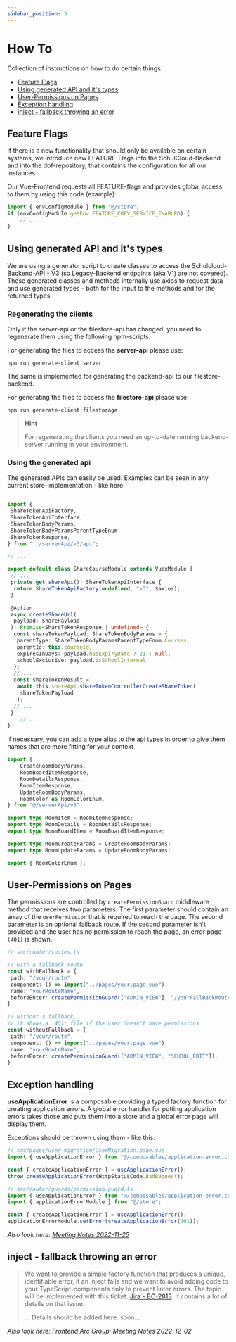 ```yaml
---
sidebar_position: 5
---
```


# How To

Collection of instructions on how to do certain things:

<!-- vscode-markdown-toc -->
* [Feature Flags](#FeatureFlags)
* [Using generated API and it's types](#UsinggeneratedAPIanditstypes)
* [User-Permissions on Pages](#User-PermissionsonPages)
* [Exception handling](#Exceptionhandling)
* [inject - fallback throwing an error](#inject-fallbackthrowinganerror)

<!-- vscode-markdown-toc-config
	numbering=false
	autoSave=true
	/vscode-markdown-toc-config -->
<!-- /vscode-markdown-toc -->

## Feature Flags <a name='FeatureFlags'></a>

If there is a new functionality that should only be available on certain systems, we introduce new FEATURE-Flags into the SchulCloud-Backend and into the dof-repository, that contains the configuration for all our instances.

Our Vue-Frontend requests all FEATURE-flags and provides global access to them by using this code (example):

```typescript
import { envConfigModule } from "@/store";
if (envConfigModule.getEnv.FEATURE_COPY_SERVICE_ENABLED) {
    // ...
}
```

## Using generated API and it's types <a name='UsinggeneratedAPIanditstypes'></a>

We are using a generator script to create classes to access the Schulcloud-Backend-API - V3 (so Legacy-Backend endpoints (aka V1) are not covered).
These generated classes and methods internally use axios to request data and use generated types - both for the input to the methods and for the returned types.

### Regenerating the clients

Only if the server-api or the filestore-api has changed, you need to regenerate them using the following npm-scripts:

For generating the files to access the **server-api** please use:

```shell
npm run generate-client:server
```

The same is implemented for generating the backend-api to our filestore-backend.

For generating the files to access the **filestore-api** please use:

```shell
npm run generate-client:filestorage
```

> **Hint**
>
> For regenerating the clients you need an up-to-date running backend-server running in your environment.

### Using the generated api

The generated APIs can easily be used. Examples can be seen in any current store-implementation - like here:

```typescript title="src/store/share-course.ts:"

import {
 ShareTokenApiFactory,
 ShareTokenApiInterface,
 ShareTokenBodyParams,
 ShareTokenBodyParamsParentTypeEnum,
 ShareTokenResponse,
} from "../serverApi/v3/api";

// ...

export default class ShareCourseModule extends VuexModule {
 // ...
 private get shareApi(): ShareTokenApiInterface {
  return ShareTokenApiFactory(undefined, "v3", $axios);
 }

 @Action
 async createShareUrl(
  payload: SharePayload
 ): Promise<ShareTokenResponse | undefined> {
  const shareTokenPayload: ShareTokenBodyParams = {
   parentType: ShareTokenBodyParamsParentTypeEnum.Courses,
   parentId: this.courseId,
   expiresInDays: payload.hasExpiryDate ? 21 : null,
   schoolExclusive: payload.isSchoolInternal,
  };
  // ...
  const shareTokenResult =
   await this.shareApi.shareTokenControllerCreateShareToken(
    shareTokenPayload
   );
  // ...
 }
    // ...
}

```

if necessary, you can add a type alias to the api types in order to give them names that are more fitting for your context

```typescript
import {
    CreateRoomBodyParams,
    RoomBoardItemResponse,
    RoomDetailsResponse,
    RoomItemResponse,
    UpdateRoomBodyParams,
    RoomColor as RoomColorEnum,
} from "@/serverApi/v3";

export type RoomItem = RoomItemResponse;
export type RoomDetails = RoomDetailsResponse;
export type RoomBoardItem = RoomBoardItemResponse;

export type RoomCreateParams = CreateRoomBodyParams;
export type RoomUpdateParams = UpdateRoomBodyParams;

export { RoomColorEnum };
```

## User-Permissions on Pages <a name='User-PermissionsonPages'></a>

The permissions are controlled by `createPermissionGuard` middleware method that receives two parameters. The first parameter should contain an array of the `userPermission` that is required to reach the page. The second parameter is an optional fallback route. If the second parameter isn't provided and the user has no permission to reach the page, an error page `(401)` is shown.

```typescript
// src/router/routes.ts

// with a fallback route
const withFallback = {
 path: "/your/route",
 component: () => import("../pages/your.page.vue"),
 name: "yourRouteName",
 beforeEnter: createPermissionGuard(["ADMIN_VIEW"], "/yourFallBackRoute"),
}

// without a fallback,
// it shows a '401' file if the user doesn't have permissions
const withoutFallback = {
 path: "/your/route",
 component: () => import("../pages/your.page.vue"),
 name: "yourRouteName",
 beforeEnter: createPermissionGuard(["ADMIN_VIEW", "SCHOOL_EDIT"]),
}
```

## Exception handling <a name='Exceptionhandling'></a>

**useApplicationError** is a composable providing a typed factory function for creating application errors.
A global error handler for putting application errors takes those and puts them into a store and a global error page will display them.

Exceptions should be thrown using them - like this:

```typescript
// src/pages/user-migration/UserMigration.page.vue
import { useApplicationError } from "@/composables/application-error.composable";

const { createApplicationError } = useApplicationError();
throw createApplicationError(HttpStatusCode.BadRequest);
```

```typescript
// src/router/guards/permission.guard.ts
import { useApplicationError } from "@/composables/application-error.composable";
import { applicationErrorModule } from "@/store";

const { createApplicationError } = useApplicationError();
applicationErrorModule.setError(createApplicationError(401));
```

*Also look here: [Meeting Notes 2022-11-25](https://docs.dbildungscloud.de/x/joL4DQ)*

## inject - fallback throwing an error <a name='inject-fallbackthrowinganerror'></a>

> We want to provide a simple factory function that produces a unique, identifiable error, if an inject fails and we want to avoid adding code to your TypeScript-components only to prevent linter errors.
> The topic will be implemented with this ticket: [Jira - BC-2813](https://ticketsystem.dbildungscloud.de/browse/BC-2813). It contains a lot of details on that issue.
>
> ... Details should be added here. soon...

*Also look here: Frontend Arc Group: Meeting Notes 2022-12-02*
